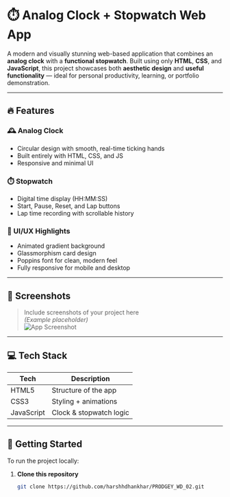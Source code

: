 # ⏱️ Analog Clock + Stopwatch Web App

A modern and visually stunning web-based application that combines an **analog clock** with a **functional stopwatch**. Built using only **HTML**, **CSS**, and **JavaScript**, this project showcases both **aesthetic design** and **useful functionality** — ideal for personal productivity, learning, or portfolio demonstration.

---

## 🔥 Features

### 🕰️ Analog Clock
- Circular design with smooth, real-time ticking hands
- Built entirely with HTML, CSS, and JS
- Responsive and minimal UI

### ⏱️ Stopwatch
- Digital time display (HH:MM:SS)
- Start, Pause, Reset, and Lap buttons
- Lap time recording with scrollable history

### 🎨 UI/UX Highlights
- Animated gradient background
- Glassmorphism card design
- Poppins font for clean, modern feel
- Fully responsive for mobile and desktop

---

## 📸 Screenshots

> Include screenshots of your project here  
> *(Example placeholder)*  
> ![App Screenshot](screenshots/clock-stopwatch.png)

---

## 💻 Tech Stack

| Tech       | Description                |
|------------|----------------------------|
| HTML5      | Structure of the app       |
| CSS3       | Styling + animations       |
| JavaScript | Clock & stopwatch logic    |

---

## 🚀 Getting Started

To run the project locally:

1. **Clone this repository**
   ```bash
   git clone https://github.com/harshhdhankhar/PRODGEY_WD_02.git
